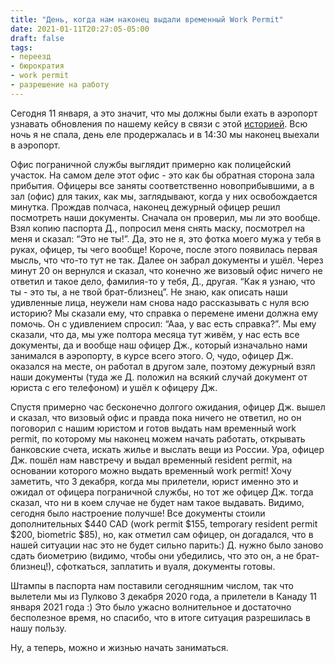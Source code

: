 ```yaml
---
title: "День, когда нам наконец выдали временный Work Permit"
date: 2021-01-11T20:27:05-05:00
draft: false
tags: 
- переезд
- бюрократия 
- work permit
- разрешение на работу
---
```

Сегодня 11 января, а это значит, что мы должны были ехать в аэропорт узнавать обновления по нашему кейсу в связи с этой [историей](https://natashakatson.github.io/ru/posts/hello-canada/).  Всю ночь я не спала, день еле продержалась и в 14:30 мы наконец выехали в аэропорт.

Офис пограничной службы выглядит примерно как полицейский участок. На самом деле этот офис - это как бы обратная сторона зала прибытия. Офицеры все заняты соответственно новоприбывшими, а в зал (офис) для таких, как мы, заглядывают, когда у них освобождается минутка. Прождав полчаса, наконец дежурный офицер решил посмотреть наши документы. Сначала он проверил, мы ли это вообще. Взял копию паспорта Д., попросил меня снять маску, посмотрел на меня и сказал: “Это не ты!”. Да, это не я, это фотка моего мужа у тебя в руках, офицер, ты чего вообще! Короче, после этого появилась первая мысль, что что-то тут не так. Далее он забрал документы и ушёл. Через минут 20 он вернулся и сказал, что конечно же визовый офис ничего не ответил и такое дело, фамилия-то у тебя, Д., другая. “Как я узнаю, что ты - это ты, а не твой брат-близнец”. Не знаю, как описать наши удивленные лица, неужели нам снова надо рассказывать с нуля всю историю? Мы сказали ему, что справка о перемене имени должна ему помочь. Он с удивлением спросил: “Ааа, у вас есть справка?”. Мы ему сказали, что да, мы уже полтора месяца тут живём, у нас есть все документы, да и вообще наш офицер Дж., который изначально нами занимался в аэропорту, в курсе всего этого. О, чудо, офицер Дж. оказался на месте, он работал в другом зале, поэтому дежурный взял наши документы (туда же Д. положил на всякий случай документ от юриста с его телефоном) и ушёл к офицеру Дж. 

Спустя примерно час бесконечно долгого ожидания, офицер Дж. вышел и сказал, что визовый офис и правда пока ничего не ответил, но он поговорил с нашим юристом и готов выдать нам временный work permit, по которому мы наконец можем начать работать, открывать банковские счета, искать жилье и выслать вещи из России. Ура, офицер Дж. пошёл нам навстречу и выдал временный resident permit, на основании которого можно выдать временный work permit! Хочу заметить, что 3 декабря, когда мы прилетели, юрист именно это и ожидал от офицера пограничной службы, но тот же офицер Дж. тогда сказал, что ни в коем случае не будет нам такое выдавать. Видимо, сегодня было настроение получше! Все документы стоили дополнительных $440 CAD (work permit $155, temporary resident permit $200, biometric $85), но, как отметил сам офицер, он догадался, что в нашей ситуации нас это не будет сильно парить:) Д. нужно было заново сдать биометрию (видимо, чтобы они убедились, что это он, а не брат-близнец!), сфоткаться, заплатить и вуаля, документы готовы.

Штампы в паспорта нам поставили сегодняшним числом, так что вылетели мы из Пулково 3 декабря 2020 года, а прилетели в Канаду 11 января 2021 года :) Это было ужасно волнительное и достаточно бесполезное время, но спасибо, что в итоге ситуация разрешилась в нашу пользу.

Ну, а теперь, можно и жизнью начать заниматься. 

